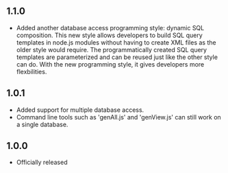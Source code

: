 1.1.0
-----
+ Added another database access programming style: dynamic SQL composition. This new style allows developers to build SQL query templates in node.js modules without having to create XML files as the older style would require. The programmatically created SQL query templates are parameterized and can be reused just like the other style can do. With the new programming style, it gives developers more flexbilities.

1.0.1
-----
+ Added support for multiple database access.
+ Command line tools such as 'genAll.js' and 'genView.js' can still work on a single database.

1.0.0
-----
+ Officially released

